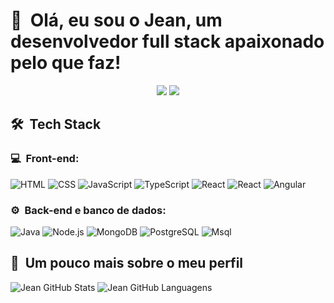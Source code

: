 <h1>👋 &nbsp;Olá, eu sou o Jean, um desenvolvedor full stack apaixonado pelo que faz!</h1>
<p align="center">
<a href="https://www.linkedin.com/in/jean-de-souza-morais/"><img src="https://img.shields.io/badge/-Jean%20de%20Souza%20Morais-0077B5?style=flat-square&logo=linkedin&logoColor=white"/></a>
<a href="jeandesouzamorais@gmail.com"><img src="https://img.shields.io/badge/jeandesouzamorais@gmail.com-D14836?style=flat-square&logo=Gmail&logoColor=white"/></a>

</p>



<h2> 🛠 &nbsp;Tech Stack</h2>
<h3>💻 &nbsp;Front-end:</h3>

![HTML](https://img.shields.io/badge/-HTML-333333?style=flat&logo=HTML5)
![CSS](https://img.shields.io/badge/-CSS-333333?style=flat&logo=CSS3&logoColor=1572B6)
![JavaScript](https://img.shields.io/badge/-JavaScript-333333?style=flat&logo=javascript)
![TypeScript](https://img.shields.io/badge/-TypeScript-333333?style=flat&logo=typescript&logoColor=2D79C7)
![React](https://img.shields.io/badge/-React-333333?style=flat&logo=react)
![React](https://img.shields.io/badge/-React%20Native-333333?style=flat&logo=react)
![Angular](https://img.shields.io/badge/-Angular-333333?style=flat&logo=angular)

<h3>⚙️ &nbsp;Back-end e banco de dados:</h3>


![Java](https://img.shields.io/badge/-Java-333333?style=flat&logo=java)
![Node.js](https://img.shields.io/badge/-Node.js-333333?style=flat&logo=node.js)
![MongoDB](https://img.shields.io/badge/-MongoDB-333333?style=flat&logo=mongodb)
![PostgreSQL](https://img.shields.io/badge/-PostgreSQL-333333?style=flat&logo=postgresql)
![Msql](https://img.shields.io/badge/-Msql-333333?style=flat&logo=msql)


<h2>🚀 &nbsp;Um pouco mais sobre o meu perfil</h2>

![Jean GitHub Stats](https://github-readme-stats.vercel.app/api?username=jnmorais&show_icons=true&theme=dracula)
![Jean GitHub Languagens](https://github-readme-stats.vercel.app/api/top-langs/?username=jnmorais&theme=dracula")

